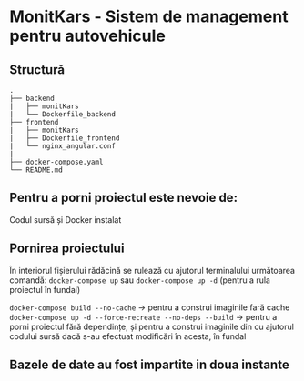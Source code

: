 # MonitKars - Sistem de management pentru autovehicule

## Structură

```text
.
├── backend
|   ├── monitKars
|   └── Dockerfile_backend
├── frontend
|   ├── monitKars
|   ├── Dockerfile_frontend
|   └── nginx_angular.conf
|
├── docker-compose.yaml
└── README.md
```

## Pentru a porni proiectul este nevoie de:

Codul sursă și Docker instalat

## Pornirea proiectului

În interiorul fișierului rădăcină se rulează cu ajutorul terminalului următoarea comandă: `docker-compose up` sau `docker-compose up -d` (pentru a rula proiectul în fundal)

`docker-compose build --no-cache` -> pentru a construi imaginile fară cache
`docker-compose up -d --force-recreate --no-deps --build` -> pentru a porni proiectul fără dependințe, și pentru a construi imaginile din cu ajutorul codului sursă dacă s-au efectuat modificări în acesta, în fundal

## Bazele de date au fost impartite in doua instante
